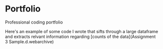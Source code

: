 # Portfolio
Professional coding portfolio

Here's an example of some code I wrote that sifts through a large dataframe and extracts relvant information regarding [counts of the data](Assignment 3 Sample.d.webarchive)


